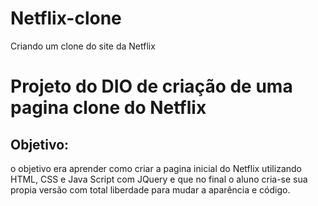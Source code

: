 # Netflix-clone
Criando um clone do site da Netflix

# Projeto do DIO de criação de uma pagina clone do Netflix

## Objetivo:
o objetivo era aprender como criar a pagina inicial do Netflix utilizando HTML, CSS e Java Script com JQuery e que no final o aluno cria-se sua propia versão com total liberdade para mudar a aparência e código.

